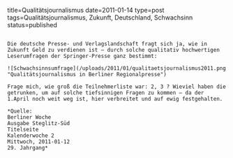 title=Qualitätsjournalismus
date=2011-01-14
type=post
tags=Qualitätsjournalismus, Zukunft, Deutschland, Schwachsinn
status=published
~~~~~~

Die deutsche Presse- und Verlagslandschaft fragt sich ja, wie in Zukunft Geld zu verdienen ist – durch solche qualitativ hochwertigen Leserumfragen der Springer-Presse ganz bestimmt:

![Schwachsinnsumfrage](/uploads/2011/01/qualitaetsjournalismus2011.png "Qualitätsjournalismus in Berliner Regionalpresse")

Frage mich, wie groß die Teilnehmerliste war: 2, 3 ? Wieviel haben die getrunken, um auf solche tiefsinnigen Fragen zu kommen – da der 1.April noch weit weg ist, hier verbreitet und auf ewig festgehalten.

*Quelle:
Berliner Woche
Ausgabe Steglitz-Süd
Titelseite
Kalenderwoche 2
Mittwoch, 2011-01-12
29. Jahrgang*
